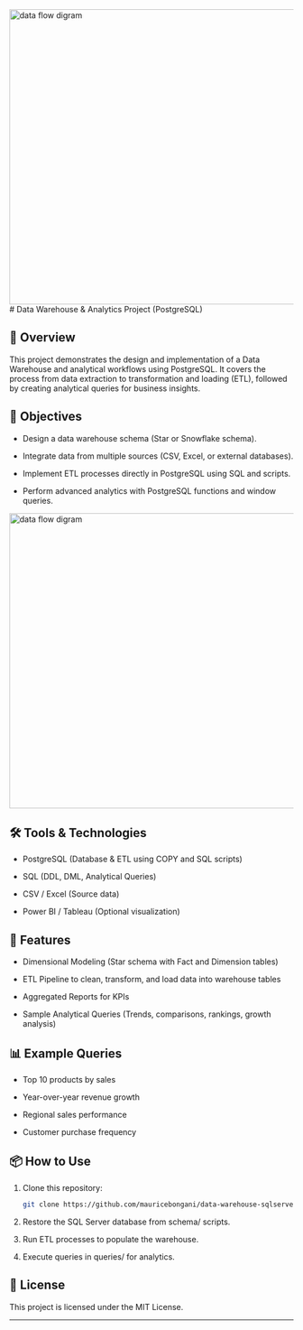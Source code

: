 <img width="1027" height="523" alt="data flow digram" src="https://github.com/user-attachments/assets/1eceff13-f749-4452-933c-4ba2a7e1bcff" />
# Data Warehouse & Analytics Project (PostgreSQL)

## 📌 Overview
This project demonstrates the design and implementation of a Data Warehouse and analytical workflows using PostgreSQL.
It covers the process from data extraction to transformation and loading (ETL), followed by creating analytical queries for business insights.

## 🎯 Objectives
- Design a data warehouse schema (Star or Snowflake schema).

- Integrate data from multiple sources (CSV, Excel, or external databases).

- Implement ETL processes directly in PostgreSQL using SQL and scripts.

- Perform advanced analytics with PostgreSQL functions and window queries.
  
<img width="1027" height="523" alt="data flow digram" src="https://github.com/user-attachments/assets/c2f21394-9210-4839-bc79-f148a105dbfc" />

## 🛠️ Tools & Technologies
- PostgreSQL (Database & ETL using COPY and SQL scripts)

- SQL (DDL, DML, Analytical Queries)

- CSV / Excel (Source data)

- Power BI / Tableau (Optional visualization)

## 🚀 Features
- Dimensional Modeling (Star schema with Fact and Dimension tables)

- ETL Pipeline to clean, transform, and load data into warehouse tables

- Aggregated Reports for KPIs

- Sample Analytical Queries (Trends, comparisons, rankings, growth analysis)

 ## 📊 Example Queries
- Top 10 products by sales

- Year-over-year revenue growth

- Regional sales performance

- Customer purchase frequency

## 📦 How to Use
1. Clone this repository:
   ```bash
   git clone https://github.com/mauricebongani/data-warehouse-sqlserver.git
2. Restore the SQL Server database from schema/ scripts.

3. Run ETL processes to populate the warehouse.

4. Execute queries in queries/ for analytics.

## 📜 License
This project is licensed under the MIT License.

---

